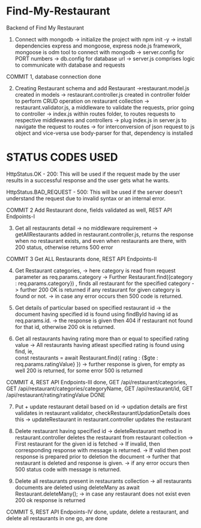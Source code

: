 # Find-My-Restaurant
Backend of Find My Restaurant
1. Connect with mongodb
-> initialize the project with npm init -y
-> install dependencies express and mongoose, express node.js framework, mongoose is odm tool to connect with mongodb
-> server.config for PORT numbers
-> db.config for database url
-> server.js comprises logic to communicate with database and requests

COMMIT 1, database connection done

2. Creating Restaurant schema and add Restaurant 
->restaurant.model.js created in models
-> restaurant.controller.js created in controller folder to perform CRUD operation on restaurant collection
-> restaurant.validator.js, a middleware to validate the requests, prior going to controller
-> index.js within routes folder, to routes requests to respective middlewares and controllers
-> plug index.js in server.js to navigate the request to routes
-> for interconversion of json request to js object and vice-versa use body-parser for that, dependency is installed

STATUS CODES USED
=================
HttpStatus.OK - 200: This will be used if the request made by the user results in a successful response and the user gets what he wants.

HttpStatus.BAD_REQUEST - 500: This will be used if the server doesn’t understand the request due to invalid syntax or an internal error.

COMMIT 2 Add Restaurant done, fields validated as well, REST API Endpoints-I

3. Get all restaurants detail
-> no middleware requirement
-> getAllRestaurants added in restaurant.controller.js, returns the response when no restaurant exists, and even when restaurants are there, with 200 status, otherwise returns 500 error

COMMIT 3 Get ALL Restaurants done, REST API Endpoints-II

4. Get Restaurant categories, 
-> here category is read from request parameter as req.params.category
-> Further Restaurant.find({category : req.params.category}) , finds all restaurant for the specified category
-> further 200 OK is returned if any restaurant for given category is found or not.
-> in case any error occurs then 500 code is returned.

5. Get details of particular based on specified restaurant id
-> the document having specified id is found using findById having id as req.params.id.
-> the response is given then 404 if restaurant not found for that id, otherwise 200 ok is returned.

6. Get all restaurants having rating more than or equal to specified rating value
-> All restaurants having atleast specified rating is found using find, ie,  
const restaurants = await Restaurant.find({
    rating : {$gte : req.params.ratingValue}
})
-> further response is given, for empty as well 200 is returned, for some error 500 is returned

COMMIT 4, REST API Endpoints-III done, GET /api/restaurant/categories, GET /api/restaurant/categories/categoryName, GET /api/restaurant/id, GET /api/restaurant/rating/ratingValue DONE

7. Put + update restaurant detail based on id
-> updation details are first validates in restaurant.validator, checkRestaurantUpdationDetails does this
-> updateRestaurant in restaurant.controller updates the restaurant

8. Delete restaurant having specified id
-> deleteRestaurant method in restaurant.controller deletes the restaurant from restaurant collection
-> First restaurant for the given id is fetched
-> If invalid, then corresponding response with message is returned.
-> If valid then post response is prepared prior to deletion the document
-> further that restaurant is deleted and response is given.
-> if any error occurs then 500 status code with message is returned.

9. Delete all restaurants present in restaurants collection
-> all restaurants documents are deleted using deleteMany as
await Restaurant.deleteMany();
-> in case any restaurant does not exist even 200 ok response is returned

COMMIT 5, REST API Endpoints-IV done, update, delete a restaurant, and delete all restaurants in one go, are done 